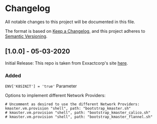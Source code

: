 # Changelog
All notable changes to this project will be documented in this file.

The format is based on [Keep a Changelog](https://keepachangelog.com/en/1.0.0/),
and this project adheres to [Semantic Versioning](https://semver.org/spec/v2.0.0.html).

## [1.0.0] - 05-03-2020
Initial Release:
This repo is taken from Exxactcorp's site [here](https://bitbucket.org/exxsyseng/k8s_centos/src/master/).
### Added 

`ENV['K8SINIT'] = 'true'` Parameter

Options to implement different Network Providers:

    # Uncomment as desired to use the different Network Providers:    
    kmaster.vm.provision "shell", path: "bootstrap_kmaster.sh"    
    # kmaster.vm.provision "shell", path: "bootstrap_kmaster_calico.sh"    
    # kmaster.vm.provision "shell", path: "bootstrap_kmaster_flannel.sh"    
